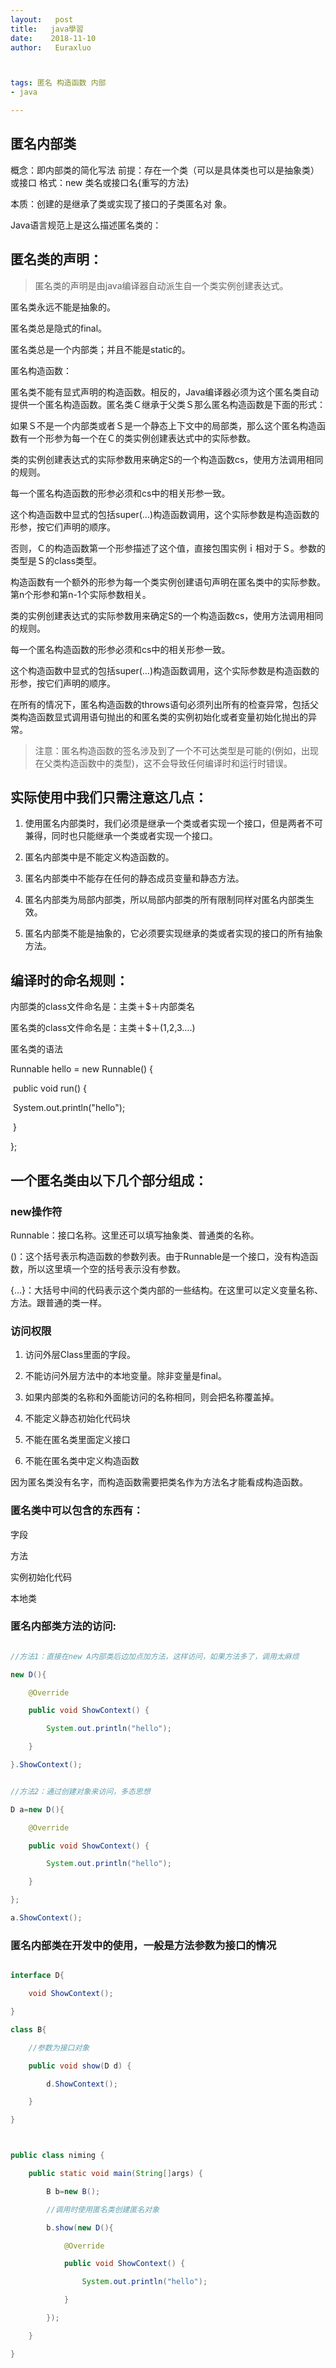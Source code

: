 ```yaml
---
layout:   post          
title:   java學習        
date:    2018-11-10       
author:   Euraxluo           



tags: 匿名 构造函数 内部
- java

---
```

## 匿名内部类
概念：即内部类的简化写法
前提：存在一个类（可以是具体类也可以是抽象类）或接口
格式：new 类名或接口名{重写的方法}

本质：创建的是继承了类或实现了接口的子类匿名对 象。

Java语言规范上是这么描述匿名类的：



## 匿名类的声明：



>匿名类的声明是由java编译器自动派生自一个类实例创建表达式。

匿名类永远不能是抽象的。

匿名类总是隐式的final。

匿名类总是一个内部类；并且不能是static的。

匿名构造函数：



匿名类不能有显式声明的构造函数。相反的，Java编译器必须为这个匿名类自动提供一个匿名构造函数。匿名类Ｃ继承于父类Ｓ那么匿名构造函数是下面的形式：



如果Ｓ不是一个内部类或者Ｓ是一个静态上下文中的局部类，那么这个匿名构造函数有一个形参为每一个在Ｃ的类实例创建表达式中的实际参数。 

类的实例创建表达式的实际参数用来确定S的一个构造函数cs，使用方法调用相同的规则。 

每一个匿名构造函数的形参必须和cs中的相关形参一致。 

这个构造函数中显式的包括super(…)构造函数调用，这个实际参数是构造函数的形参，按它们声明的顺序。



否则，Ｃ的构造函数第一个形参描述了这个值，直接包围实例ｉ相对于Ｓ。参数的类型是Ｓ的class类型。 

构造函数有一个额外的形参为每一个类实例创建语句声明在匿名类中的实际参数。第n个形参和第n-1个实际参数相关。 

类的实例创建表达式的实际参数用来确定S的一个构造函数cs，使用方法调用相同的规则。 

每一个匿名构造函数的形参必须和cs中的相关形参一致。 

这个构造函数中显式的包括super(…)构造函数调用，这个实际参数是构造函数的形参，按它们声明的顺序。



在所有的情况下，匿名构造函数的throws语句必须列出所有的检查异常，包括父类构造函数显式调用语句抛出的和匿名类的实例初始化或者变量初始化抛出的异常。



> 注意：匿名构造函数的签名涉及到了一个不可达类型是可能的(例如，出现在父类构造函数中的类型)，这不会导致任何编译时和运行时错误。



## 实际使用中我们只需注意这几点： 

1. 使用匿名内部类时，我们必须是继承一个类或者实现一个接口，但是两者不可兼得，同时也只能继承一个类或者实现一个接口。 

2. 匿名内部类中是不能定义构造函数的。 

3. 匿名内部类中不能存在任何的静态成员变量和静态方法。 

4. 匿名内部类为局部内部类，所以局部内部类的所有限制同样对匿名内部类生效。 

5. 匿名内部类不能是抽象的，它必须要实现继承的类或者实现的接口的所有抽象方法。



## 编译时的命名规则：



内部类的class文件命名是：主类＋$＋内部类名

匿名类的class文件命名是：主类＋$＋(1,2,3….)

匿名类的语法



Runnable hello = new Runnable() {  

​    public void run() {  

​        System.out.println("hello");  

​    }  

};



## 一个匿名类由以下几个部分组成：



### new操作符

Runnable：接口名称。这里还可以填写抽象类、普通类的名称。

()：这个括号表示构造函数的参数列表。由于Runnable是一个接口，没有构造函数，所以这里填一个空的括号表示没有参数。

{…}：大括号中间的代码表示这个类内部的一些结构。在这里可以定义变量名称、方法。跟普通的类一样。

### 访问权限 

1. 访问外层Class里面的字段。 

2. 不能访问外层方法中的本地变量。除非变量是final。 

3. 如果内部类的名称和外面能访问的名称相同，则会把名称覆盖掉。 

4. 不能定义静态初始化代码块 

5. 不能在匿名类里面定义接口 

6. 不能在匿名类中定义构造函数



因为匿名类没有名字，而构造函数需要把类名作为方法名才能看成构造函数。 

### 匿名类中可以包含的东西有：



字段

方法

实例初始化代码

本地类



### 匿名内部类方法的访问:

```java

//方法1：直接在new A内部类后边加点加方法，这样访问，如果方法多了，调用太麻烦

new D(){

​    @Override

​    public void ShowContext() {

​        System.out.println("hello");

​    }

}.ShowContext();

```

```java

//方法2：通过创建对象来访问，多态思想

D a=new D(){

​    @Override

​    public void ShowContext() {

​        System.out.println("hello");

​    }

};

a.ShowContext();

```



### 匿名内部类在开发中的使用，一般是方法参数为接口的情况

```java

interface D{

​    void ShowContext();

}

class B{

​    //参数为接口对象

​    public void show(D d) {

​        d.ShowContext();

​    }

}



public class niming {

​    public static void main(String[]args) {

​        B b=new B();

​        //调用时使用匿名类创建匿名对象

​        b.show(new D(){

​            @Override

​            public void ShowContext() {

​                System.out.println("hello");

​            }

​        });

​    }

}

```

